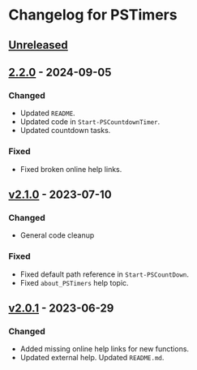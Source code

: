 # Changelog for PSTimers

## [Unreleased]

## [2.2.0] - 2024-09-05

### Changed

- Updated `README`.
- Updated code in `Start-PSCountdownTimer`.
- Updated countdown tasks.

### Fixed

- Fixed broken online help links.

## [v2.1.0] - 2023-07-10

### Changed

- General code cleanup

### Fixed

- Fixed default path reference in `Start-PSCountDown`.
- Fixed `about_PSTimers` help topic.

## [v2.0.1] - 2023-06-29

### Changed

- Added missing online help links for new functions.
- Updated external help.
  Updated `README.md`.

[Unreleased]: https://github.com/jdhitsolutions/PSTimers/compare/v2.2.0..HEAD
[2.2.0]: https://github.com/jdhitsolutions/PSTimers/compare/v2.1.0..v2.2.0
[v2.1.0]: https://github.com/jdhitsolutions/pstimers/compare/v2.0.1..v2.1.0
[v2.0.1]: https://github.com/jdhitsolutions/pstimers/compare/v2.0.0..v2.0.1
